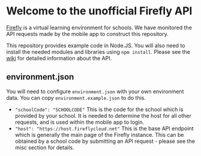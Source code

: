 # Welcome to the unofficial Firefly API
[Firefly](https://www.fireflylearning.com) is a virtual learning environment for schools. We have monitored the API requests made by the mobile app to construct this repository.

This repository provides example code in Node.JS. You will also need to install the needed modules and libraries using `npm install`.
Please see the [wiki](https://github.com/JoshHeng/Firefly-API/wiki) for detailed information about the API.

## environment.json
You will need to configure `environment.json` with your own environment data. You can copy `environment.example.json` to do this.
* `"schoolCode": "SCHOOLCODE"` This is the code for the school which is provided by your school. It is needed to determine the host for all other requests, and is used within the mobile app to login.
* `"host": "https://host.fireflycloud.net"` This is the base API endpoint which is generally the main page of the Firefly instance. This can be obtained by a school code by submitting an API request - please see the misc section for details.